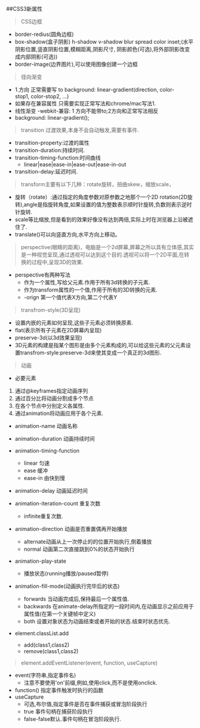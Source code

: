 ##CSS3新属性
>CSS边框
+ border-redius(圆角边框)
+ box-shadow(盒子阴影) h-shadow v-shadow blur spread color inset;(水平阴影位置,竖直阴影位置,模糊距离,阴影尺寸, 阴影颜色(可选),将外部阴影改变成内部阴影(可选))
+ border-image(边界图片),可以使用图像创建一个边框

>径向渐变
+  	1.方向 正常需要写 to  background: linear-gradient(direction, color-stop1, color-stop2, ...)
+  如果存在兼容属性 只需要实现正常写法和chrome/mac写法1. 
+  线性渐变 -webkit-兼容: 1 方向不能带to;2方向和正常写法相反
+  background: linear-gradient();

>transition 过渡效果,本身不会自动触发,需要有事件.
+ transition-property:过渡的属性
+ transition-duration:持续时间.
+ transition-timing-function:时间曲线
    - linear|ease|ease-in|ease-out|ease-in-out
+ transition-delay:延迟时间.

>transform主要有以下几种：rotate旋转，扭曲skew，缩放scale，
+ 旋转（rotate）:通过指定的角度参数对原参数之地那个一个2D rotation(2D旋转),angle是指旋转角度,如果设置的值为整数表示顺时针旋转,负数则表示逆时针旋转.
+ scale等比缩放,但是看到的效果好像没有达到两倍,实际上时在浏览器上沿被遮住了.
+ translate()可以向竖直方向,水平方向上移动。

>perspective(眼睛的距离)，电脑是一个2d屏幕,屏幕之所以具有立体感,其实是一种视觉呈现,通过透视可以达到这个目的.透视可以将一个2D平面,在转换的过程中,呈现3D的效果.
+ perspective有两种写法
    - 作为一个属性,写给父元素.作用于所有3d转换的子元素.
    - 作为transform属性的一个值,作用于所有的3D转换的元素.
    - -orign 第一个值代表X方向,第二个代表Y

>transfrom-style(3D呈现)
+ 设置内嵌的元素如何呈现,这些子元素必须转换原素.
+ flat(表示所有子元素在2D屏幕内呈现)
+ preserve-3d(以3d效果呈现)
+ 3D元素的构建是指某个图形是由多个元素构成的,可以给这些元素的父元素设置transfrom-style:preserve-3d来使其变成一个真正的3d图形.


>动画
+ 必要元素
1. 通过@keyframes指定动画序列
2. 通过百分比将动画分割成多个节点
3. 在各个节点中分别定义各属性.
4. 通过animation将动画应用于各个元素.

+ animation-name 动画名称
+ animation-duration 动画持续时间
+ animation-timing-function
    - linear 匀速
    - ease 缓冲
    - ease-in 由快到慢
+ animation-delay 动画延迟时间
+ animation-iteration-count 重复次数
    - infinite重复次数.
+ animation-direction 动画是否重置偶再开始播放
    - alternate动画从上一次停止的的位置开始执行,倒着播放
    - normal 动画第二次直接跳到0%的状态开始执行
+ animation-play-state
    - 播放状态(running播放/paused暂停)
+ animation-fill-mode(动画执行完毕后的状态)
    - forwards 当动画完成后,保持最后一个属性值.
    - backwards 在animate-delay所指定的一段时间内,在动画显示之前应用于属性值(在第一个关键帧中定义)
    - both 设置对象状态为动画结束或者开始的状态.结束时状态优先.

+ element.classList.add
    - add(class1,class2)
    - remove(class1,class2)

>element.addEventListener(event, function, useCapture)
+ event(字符串,指定事件名)
    - 注意不要使用'on'前缀,例如,使用click,而不是使用onclick.
+ function() 指定事件触发时执行的函数
+ useCapture
    - 可选,布尔值,指定事件是否在事件捕获或冒泡阶段执行
    - true 事件句柄在捕获阶段执行
    - false-false默认.事件句柄在冒泡阶段执行.